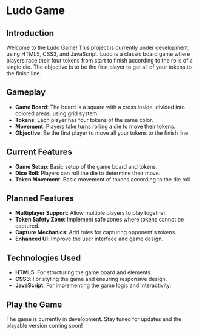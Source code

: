 # Ludo Game

## Introduction

Welcome to the Ludo Game! This project is currently under development, using HTML5, CSS3, and JavaScript. Ludo is a classic board game where players race their four tokens from start to finish according to the rolls of a single die. The objective is to be the first player to get all of your tokens to the finish line.

## Gameplay

- **Game Board**: The board is a square with a cross inside, divided into colored areas. using grid system.
- **Tokens**: Each player has four tokens of the same color.
- **Movement**: Players take turns rolling a die to move their tokens.
- **Objective**: Be the first player to move all your tokens to the finish line.

## Current Features

- **Game Setup**: Basic setup of the game board and tokens.
- **Dice Roll**: Players can roll the die to determine their move.
- **Token Movement**: Basic movement of tokens according to the die roll.

## Planned Features

- **Multiplayer Support**: Allow multiple players to play together.
- **Token Safety Zone**: Implement safe zones where tokens cannot be captured.
- **Capture Mechanics**: Add rules for capturing opponent's tokens.
- **Enhanced UI**: Improve the user interface and game design.

## Technologies Used

- **HTML5**: For structuring the game board and elements.
- **CSS3**: For styling the game and ensuring responsive design.
- **JavaScript**: For implementing the game logic and interactivity.

## Play the Game

The game is currently in development. Stay tuned for updates and the playable version coming soon!

